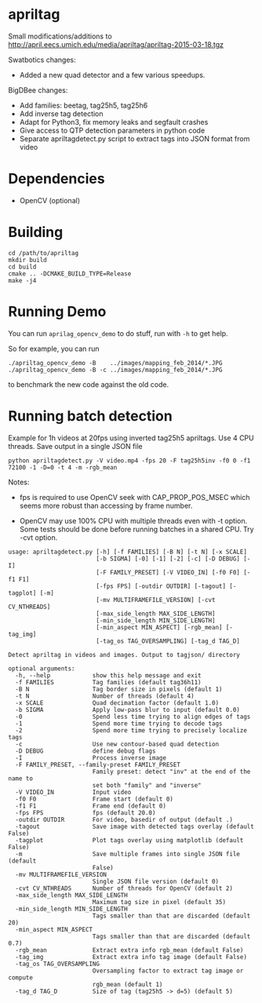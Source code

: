 apriltag
========

Small modifications/additions to  http://april.eecs.umich.edu/media/apriltag/apriltag-2015-03-18.tgz

Swatbotics changes:

- Added a new quad detector and a few various speedups.

BigDBee changes:

- Add families: beetag, tag25h5, tag25h6
- Add inverse tag detection
- Adapt for Python3, fix memory leaks and segfault crashes
- Give access to QTP detection parameters in python code
- Separate apriltagdetect.py script to extract tags into JSON format from video


Dependencies
============

  - OpenCV (optional)

Building
========

    cd /path/to/apriltag
    mkdir build
    cd build
    cmake .. -DCMAKE_BUILD_TYPE=Release
    make -j4
    
Running Demo
============

You can run `aprilag_opencv_demo` to do stuff, run with `-h` to get help.

So for example, you can run

    ./apriltag_opencv_demo -B    ../images/mapping_feb_2014/*.JPG
    ./apriltag_opencv_demo -B -c ../images/mapping_feb_2014/*.JPG

to benchmark the new code against the old code.

Running batch detection
=======================

Example for 1h videos at 20fps using inverted tag25h5 apriltags. Use 4 CPU threads. Save output in a single JSON file
```
python apriltagdetect.py -V video.mp4 -fps 20 -F tag25h5inv -f0 0 -f1 72100 -1 -D=0 -t 4 -m -rgb_mean
```
Notes: 

- fps is required to use OpenCV seek with CAP_PROP_POS_MSEC which seems more robust than accessing by frame number.

- OpenCV may use 100% CPU with multiple threads even with -t option. Some tests should be done before running batches in a shared CPU. Try -cvt option.

```
usage: apriltagdetect.py [-h] [-f FAMILIES] [-B N] [-t N] [-x SCALE]
                         [-b SIGMA] [-0] [-1] [-2] [-c] [-D DEBUG] [-I]
                         [-F FAMILY_PRESET] [-V VIDEO_IN] [-f0 F0] [-f1 F1]
                         [-fps FPS] [-outdir OUTDIR] [-tagout] [-tagplot] [-m]
                         [-mv MULTIFRAMEFILE_VERSION] [-cvt CV_NTHREADS]
                         [-max_side_length MAX_SIDE_LENGTH]
                         [-min_side_length MIN_SIDE_LENGTH]
                         [-min_aspect MIN_ASPECT] [-rgb_mean] [-tag_img]
                         [-tag_os TAG_OVERSAMPLING] [-tag_d TAG_D]

Detect apriltag in videos and images. Output to tagjson/ directory

optional arguments:
  -h, --help            show this help message and exit
  -f FAMILIES           Tag families (default tag36h11)
  -B N                  Tag border size in pixels (default 1)
  -t N                  Number of threads (default 4)
  -x SCALE              Quad decimation factor (default 1.0)
  -b SIGMA              Apply low-pass blur to input (default 0.0)
  -0                    Spend less time trying to align edges of tags
  -1                    Spend more time trying to decode tags
  -2                    Spend more time trying to precisely localize tags
  -c                    Use new contour-based quad detection
  -D DEBUG              define debug flags
  -I                    Process inverse image
  -F FAMILY_PRESET, --family-preset FAMILY_PRESET
                        Family preset: detect "inv" at the end of the name to
                        set both "family" and "inverse"
  -V VIDEO_IN           Input video
  -f0 F0                Frame start (default 0)
  -f1 F1                Frame end (default 0)
  -fps FPS              fps (default 20.0)
  -outdir OUTDIR        For video, basedir of output (default .)
  -tagout               Save image with detected tags overlay (default False)
  -tagplot              Plot tags overlay using matplotlib (default False)
  -m                    Save multiple frames into single JSON file (default
                        False)
  -mv MULTIFRAMEFILE_VERSION
                        Single JSON file version (default 0)
  -cvt CV_NTHREADS      Number of threads for OpenCV (default 2)
  -max_side_length MAX_SIDE_LENGTH
                        Maximum tag size in pixel (default 35)
  -min_side_length MIN_SIDE_LENGTH
                        Tags smaller than that are discarded (default 20)
  -min_aspect MIN_ASPECT
                        Tags smaller than that are discarded (default 0.7)
  -rgb_mean             Extract extra info rgb_mean (default False)
  -tag_img              Extract extra info tag image (default False)
  -tag_os TAG_OVERSAMPLING
                        Oversampling factor to extract tag image or compute
                        rgb_mean (default 1)
  -tag_d TAG_D          Size of tag (tag25h5 -> d=5) (default 5)
```




